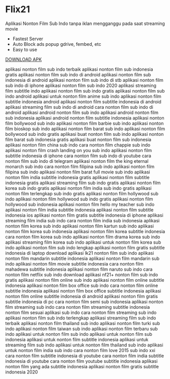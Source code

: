 # Flix21
Aplikasi Nonton Film Sub Indo tanpa iklan mengganggu pada saat streaming movie

- Fastest Server
- Auto Block ads popup gdrive, fembed, etc
- Easy to use

[DOWNLOAD APK](https://drive.google.com/uc?export=download&id=18VX0Etl00H8eek4wJkXUOD8pA3n2njrs)

aplikasi nonton film sub indo terbaik
aplikasi nonton film sub indonesia gratis
aplikasi nonton film sub indo di android
aplikasi nonton film sub indonesia di android
aplikasi nonton film sub indo di stb
aplikasi nonton film sub indo di iphone
aplikasi nonton film sub indo 2020
aplikasi streaming film subtitle indo
aplikasi nonton film sub indo gratis
aplikasi nonton film sub indo android
aplikasi untuk nonton film anime sub indo
aplikasi nonton film subtitle indonesia android
aplikasi nonton film subtitle indonesia di android
aplikasi streaming film sub indo di android
cara nonton film sub indo di android
aplikasi android nonton film sub indo
aplikasi android nonton film sub indonesia
aplikasi android nonton film subtitle indonesia
aplikasi nonton film bollywood sub indo
aplikasi nonton film barbie sub indo
aplikasi nonton film bioskop sub indo
aplikasi nonton film barat sub indo
aplikasi nonton film bollywood sub indo gratis
aplikasi buat nonton film sub indo
aplikasi nonton film barat sub indonesia gratis
aplikasi buat nonton film sub indonesia
aplikasi nonton film china sub indo
cara nonton film chappie sub indo
aplikasi nonton film crash landing on you sub indo
aplikasi nonton film subtitle indonesia di iphone
cara nonton film sub indo di youtube
cara nonton film sub indo di telegram
aplikasi nonton film the king eternal monarch sub indo
cara nonton film filipina sub indo
aplikasi nonton film filipina sub indo
aplikasi nonton film barat full movie sub indo
aplikasi nonton film india subtitle indonesia gratis
aplikasi nonton film subtitle indonesia gratis
aplikasi streaming film sub indo gratis
aplikasi nonton film korea sub indo gratis
aplikasi nonton film india sub indo gratis
aplikasi nonton film terlengkap sub indo gratis
aplikasi nonton film hollywood sub indo
aplikasi nonton film hollywood sub indo gratis
aplikasi nonton film hollywood sub indonesia
aplikasi nonton film hello my teacher sub indo
aplikasi nonton film india subtitle indonesia
aplikasi nonton film subtitle indonesia ios
aplikasi nonton film gratis subtitle indonesia di iphone
aplikasi streaming film india sub indo
cara nonton film india sub indonesia
aplikasi nonton film korea sub indo
aplikasi nonton film kartun sub indo
aplikasi nonton film korea sub indonesia
aplikasi nonton film korea subtitle indonesia
cara nonton film korea sub indo
aplikasi nonton film drama korea sub indo
aplikasi streaming film korea sub indo
aplikasi untuk nonton film korea sub indo
aplikasi nonton film sub indo lengkap
aplikasi nonton film gratis subtitle indonesia di laptop
download aplikasi lk21 nonton film sub indo
aplikasi nonton film mandarin subtitle indonesia
aplikasi nonton film mandarin sub indo
aplikasi nonton film movie subtitle indonesia
cara nonton film mahadewa subtitle indonesia
aplikasi nonton film naruto sub indo
cara nonton film netflix sub indo
download aplikasi nf21+ nonton film sub indo gratis
aplikasi nonton film online sub indo
aplikasi nonton film online subtitle indonesia
aplikasi nonton film box office sub indo
cara nonton film online subtitle indonesia
aplikasi nonton film box office subtitle indonesia
aplikasi nonton film online subtitle indonesia di android
aplikasi nonton film gratis subtitle indonesia di pc
cara nonton film semi sub indonesia
aplikasi nonton film streaming sub indo
cara nonton film streaming subtitle indonesia
nonton film sesuai aplikasi sub indo
cara nonton film streaming sub indo
aplikasi nonton film sub indo terlengkap
aplikasi streaming film sub indo terbaik
aplikasi nonton film thailand sub indo
aplikasi nonton film turki sub indo
aplikasi nonton film taiwan sub indo
aplikasi nonton film terbaru sub indo
aplikasi untuk nonton film sub indo
aplikasi untuk nonton film sub indonesia
aplikasi untuk nonton film subtitle indonesia
aplikasi untuk streaming film sub indo
aplikasi untuk nonton film thailand sub indo
aplikasi untuk nonton film india sub indo
cara nonton film love 2015 sub indo xxi
cara nonton film subtitle indonesia di youtube
cara nonton film india subtitle indonesia di youtube
cara nonton film youtube subtitle indonesia
aplikasi nonton film yang ada subtitle indonesia
aplikasi nonton film gratis subtitle indonesia 2020
